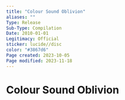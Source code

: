 ```yaml
---
title: "Colour Sound Oblivion"
aliases: ""
Type: Release
Sub-Type: Compilation
Date: 2010-01-01
Legitimacy: Official
sticker: lucide//disc
color: "#3867d6"
Page created: 2023-10-05
Page modified: 2023-11-18
---
```


# Colour Sound Oblivion
